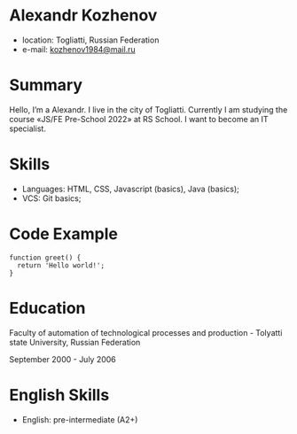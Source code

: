 # Alexandr Kozhenov

* location: Togliatti, Russian Federation 
* e-mail: kozhenov1984@mail.ru 

# Summary

Hello, I’m a Alexandr. I live in the city of Togliatti. Currently I am studying the course «JS/FE Pre-School 2022» at RS School. I want to become an IT specialist.

# Skills

* Languages: HTML, CSS, Javascript (basics), Java (basics);
* VCS: Git basics;

# Code Example
```
function greet() {
  return 'Hello world!';
}
```

# Education

Faculty of automation of technological processes and production - Tolyatti state University, Russian Federation
	
September 2000 - July 2006

# English Skills
*	English: pre-intermediate (A2+)